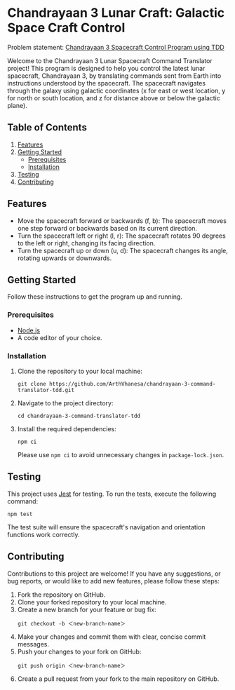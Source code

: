 # Chandrayaan 3 Lunar Craft: Galactic Space Craft Control
Problem statement: [Chandrayaan 3 Spacecraft Control Program using TDD](https://blog.incubyte.co/blog/chandrayaan-3-tdd-assessment)

Welcome to the Chandrayaan 3 Lunar Spacecraft Command Translator project! 
This program is designed to help you control the latest lunar spacecraft, Chandrayaan 3, by translating commands sent from Earth into instructions understood by the spacecraft. 
The spacecraft navigates through the galaxy using galactic coordinates (x for east or west location, y for north or south location, and z for distance above or below the galactic plane).

## Table of Contents
1. [Features](#features)
2. [Getting Started](#getting-started)
   - [Prerequisites](#prerequisites)
   - [Installation](#installation)
3. [Testing](#testing)
4. [Contributing](#contributing)

## Features
- Move the spacecraft forward or backwards (f, b): The spacecraft moves one step forward or backwards based on its current direction.
- Turn the spacecraft left or right (l, r): The spacecraft rotates 90 degrees to the left or right, changing its facing direction.
- Turn the spacecraft up or down (u, d): The spacecraft changes its angle, rotating upwards or downwards.

## Getting Started
Follow these instructions to get the program up and running.

### Prerequisites
- [Node.js](https://nodejs.org/)
- A code editor of your choice.

### Installation
1. Clone the repository to your local machine:
    ```
    git clone https://github.com/ArthVhanesa/chandrayaan-3-command-translator-tdd.git
    ```
2. Navigate to the project directory:
   ```
   cd chandrayaan-3-command-translator-tdd
   ```
3. Install the required dependencies:
   ```
   npm ci
   ```
   Please use `npm ci` to avoid unnecessary changes in `package-lock.json`.

## Testing
This project uses [Jest](https://jestjs.io/) for testing. To run the tests, execute the following command:
```
npm test
```
The test suite will ensure the spacecraft's navigation and orientation functions work correctly.

## Contributing
Contributions to this project are welcome! If you have any suggestions, or bug reports, or would like to add new features, please follow these steps:

1. Fork the repository on GitHub.
2. Clone your forked repository to your local machine.
3. Create a new branch for your feature or bug fix:
    ```
    git checkout -b ＜new-branch-name＞
    ```
4. Make your changes and commit them with clear, concise commit messages.
5. Push your changes to your fork on GitHub:
   ```
   git push origin ＜new-branch-name＞
   ```
6. Create a pull request from your fork to the main repository on GitHub.
